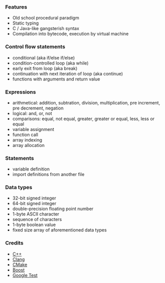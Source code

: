 ### Features
- Old school procedural paradigm
- Static typing
- C / Java-like gangsterish syntax
- Compilation into bytecode, execution by virtual machine

### Control flow statements
- conditional (aka if/else if/else)
- condition-controlled loop (aka while)
- early exit from loop (aka break)
- continuation with next iteration of loop (aka continue)
- functions with arguments and return value

### Expressions
- arithmetical: addition, subtration, division, multiplication, pre increment, pre decrement, negation
- logical: and, or, not
- comparisons: equal, not equal, greater, greater or equal, less, less or equal
- variable assignment
- function call
- array indexing
- array allocation

### Statements
- variable definition
- import definitions from another file

### Data types
- 32-bit signed integer
- 64-bit signed integer
- double-precision floating point number
- 1-byte ASCII character
- sequence of characters
- 1-byte boolean value
- fixed size array of aforementioned data types

### Credits
- [C++](https://isocpp.org/)
- [Clang](https://clang.llvm.org/)
- [CMake](https://cmake.org/)
- [Boost](https://www.boost.org/)
- [Google Test](https://github.com/google/googletest)
